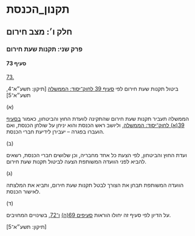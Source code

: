 # תקנון_הכנסת

## חלק ו׳: מצב חירום

### פרק שני: תקנות שעת חירום

#### סעיף 73

[73.](https://he.wikisource.org/wiki/תקנון_הכנסת#s_yp_73)

ביטול תקנות שעת חירום לפי [סעיף 39 לחוק־יסוד: הממשלה](https://he.wikisource.org/wiki/חוק-יסוד:_הממשלה#s_yp_39 "חוק-יסוד: הממשלה") [תיקון: תשע״א־4, תשע״א־5]

(א)

הממשלה תעביר תקנות שעת חירום שהתקינה לוועדת החוץ והביטחון, כאמור [בסעיף 39(א) לחוק־יסוד: הממשלה](https://he.wikisource.org/wiki/חוק-יסוד:_הממשלה#s_yp_39 "חוק-יסוד: הממשלה"), וליושב ראש הכנסת והוא יניחן על שולחן הכנסת, ואם הועברו בפגרה – יעבירן לידיעת חברי הכנסת.

(ב)

ועדת החוץ והביטחון, לפי הצעת כל אחד מחבריה, וכן שלושים חברי הכנסת, רשאים להביא לפני הוועדה המשותפת הצעה לביטול תקנות שעת חירום.

(ג)

הוועדה המשותפת תבחן את הצורך לבטל תקנות שעת חירום, ותביא את המלצתה לאישור הכנסת.

(ד)

על הדיון לפי סעיף זה יחולו הוראות [סעיפים 69(ה)](https://he.wikisource.org/wiki/תקנון_הכנסת#s_yp_69) [ו־72](https://he.wikisource.org/wiki/תקנון_הכנסת#s_yp_72), בשינויים המחויבים.

[תיקון: תשע״א־5]